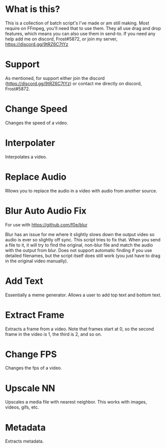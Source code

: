 # What is this?
This is a collection of batch script's I've made or am still making. Most require on FFmpeg, you'll need that to use them. They all use drag and drop features, which means you can also use them in send-to. If you need any help add me on discord, Frost#5872, or join my server, https://discord.gg/9tRZ6C7tYz

# Support
As mentioned, for support either join the discord (https://discord.gg/9tRZ6C7tYz) or contact me directly on discord, Frost#5872.

# Change Speed
Changes the speed of a video.

# Interpolater
Interpolates a video.

# Replace Audio
Rllows you to replace the audio in a video with audio from another source.

# Blur Auto Audio Fix
For use with https://github.com/f0e/blur

Blur has an issue for me where it slightly slows down the output video so audio is ever so slightly off sync. This script tries to fix that. When you send a file to it, it will try to find the original, non-blur file and match the audio with the output from blur. Does not support automatic finding if you use detailed filenames, but the script itself does still work (you just have to drag in the original video manually).

# Add Text
Essentially a meme generator. Allows a user to add top text and bottom text.

# Extract Frame
Extracts a frame from a video. Note that frames start at 0, so the second frame in the video is 1, the third is 2, and so on.

# Change FPS
Changes the fps of a video.

# Upscale NN
Upscales a media file with nearest neighbor. This works with images, videos, gifs, etc.

# Metadata
Extracts metadata.